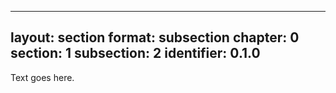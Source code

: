 ---
layout: section
format: subsection
chapter: 0
section: 1
subsection: 2
identifier: 0.1.0
------

Text goes here.